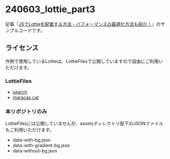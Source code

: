 # 240603_lottie_part3

記事『[JSでLottieを配置する方法 - パフォーマンスの最適化方法も紹介！](https://ics.media/entry/240625/)』のサンプルコードです。

## ライセンス

作例で使用しているLottieは、LottieFilesで公開していますので自由にご利用いただけます。

### LottieFiles
- [search](https://lottiefiles.com/animations/search-Vh3WxgMdj8)
- [maracas cat](https://lottiefiles.com/animations/maracas-cat-KSMMKJQEpI)

### 本リポジトリのみ
LottieFilesには公開していませんが、assetsディレクトリ配下のJSONファイルもご利用いただけます。

- data-with-bg.json
- data-with-gradient-bg.json
- data-without-bg.json

